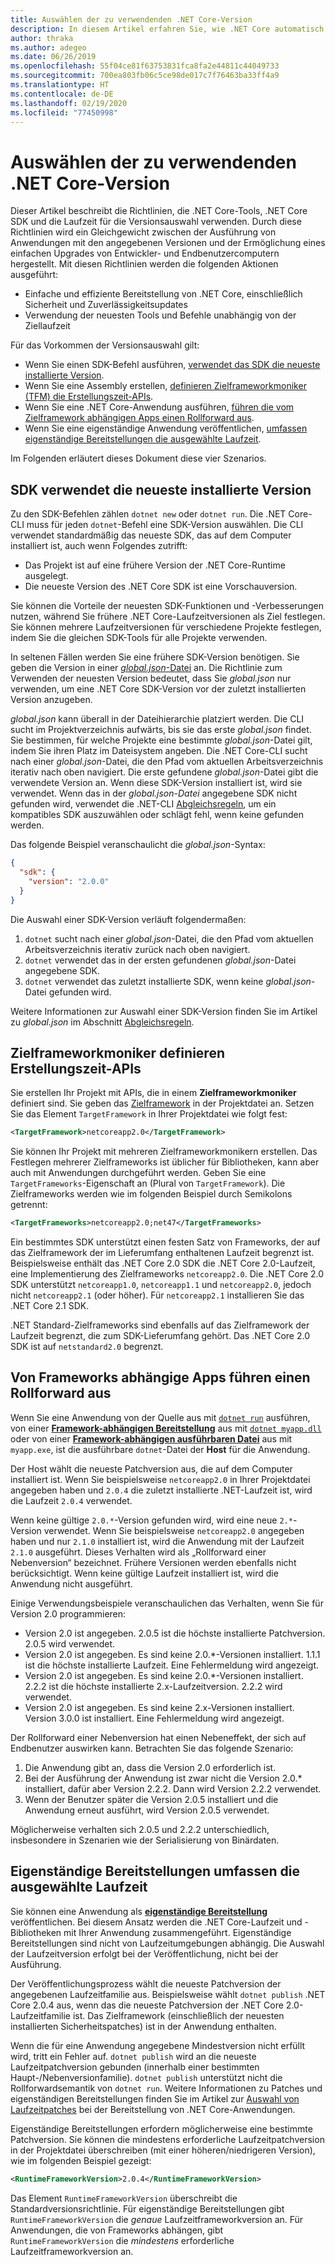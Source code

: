 ```yaml
---
title: Auswählen der zu verwendenden .NET Core-Version
description: In diesem Artikel erfahren Sie, wie .NET Core automatisch Laufzeitversionen für Ihr Programm sucht und auswählt. Außerdem erfahren Sie in diesem Artikel, wie Sie eine bestimmte Version erzwingen.
author: thraka
ms.author: adegeo
ms.date: 06/26/2019
ms.openlocfilehash: 55f04ce81f63753831fca8fa2e44811c44049733
ms.sourcegitcommit: 700ea803fb06c5ce98de017c7f76463ba33ff4a9
ms.translationtype: HT
ms.contentlocale: de-DE
ms.lasthandoff: 02/19/2020
ms.locfileid: "77450998"
---
```

# <a name="select-the-net-core-version-to-use"></a>Auswählen der zu verwendenden .NET Core-Version

Dieser Artikel beschreibt die Richtlinien, die .NET Core-Tools, .NET Core SDK und die Laufzeit für die Versionsauswahl verwenden. Durch diese Richtlinien wird ein Gleichgewicht zwischen der Ausführung von Anwendungen mit den angegebenen Versionen und der Ermöglichung eines einfachen Upgrades von Entwickler- und Endbenutzercomputern hergestellt. Mit diesen Richtlinien werden die folgenden Aktionen ausgeführt:

- Einfache und effiziente Bereitstellung von .NET Core, einschließlich Sicherheit und Zuverlässigkeitsupdates
- Verwendung der neuesten Tools und Befehle unabhängig von der Ziellaufzeit

Für das Vorkommen der Versionsauswahl gilt:

- Wenn Sie einen SDK-Befehl ausführen, [verwendet das SDK die neueste installierte Version](#the-sdk-uses-the-latest-installed-version).
- Wenn Sie eine Assembly erstellen, [definieren Zielframeworkmoniker (TFM) die Erstellungszeit-APIs](#target-framework-monikers-define-build-time-apis).
- Wenn Sie eine .NET Core-Anwendung ausführen, [führen die vom Zielframework abhängigen Apps einen Rollforward aus](#framework-dependent-apps-roll-forward).
- Wenn Sie eine eigenständige Anwendung veröffentlichen, [umfassen eigenständige Bereitstellungen die ausgewählte Laufzeit](#self-contained-deployments-include-the-selected-runtime).

Im Folgenden erläutert dieses Dokument diese vier Szenarios.

## <a name="the-sdk-uses-the-latest-installed-version"></a>SDK verwendet die neueste installierte Version

Zu den SDK-Befehlen zählen `dotnet new` oder `dotnet run`. Die .NET Core-CLI muss für jeden `dotnet`-Befehl eine SDK-Version auswählen. Die CLI verwendet standardmäßig das neueste SDK, das auf dem Computer installiert ist, auch wenn Folgendes zutrifft:

- Das Projekt ist auf eine frühere Version der .NET Core-Runtime ausgelegt.
- Die neueste Version des .NET Core SDK ist eine Vorschauversion.

Sie können die Vorteile der neuesten SDK-Funktionen und -Verbesserungen nutzen, während Sie frühere .NET Core-Laufzeitversionen als Ziel festlegen. Sie können mehrere Laufzeitversionen für verschiedene Projekte festlegen, indem Sie die gleichen SDK-Tools für alle Projekte verwenden.

In seltenen Fällen werden Sie eine frühere SDK-Version benötigen. Sie geben die Version in einer [*global.json*-Datei](../tools/global-json.md) an. Die Richtlinie zum Verwenden der neuesten Version bedeutet, dass Sie *global.json* nur verwenden, um eine .NET Core SDK-Version vor der zuletzt installierten Version anzugeben.

*global.json* kann überall in der Dateihierarchie platziert werden. Die CLI sucht im Projektverzeichnis aufwärts, bis sie das erste *global.json* findet. Sie bestimmen, für welche Projekte eine bestimmte *global.json*-Datei gilt, indem Sie ihren Platz im Dateisystem angeben. Die .NET Core-CLI sucht nach einer *global.json*-Datei, die den Pfad vom aktuellen Arbeitsverzeichnis iterativ nach oben navigiert. Die erste gefundene *global.json*-Datei gibt die verwendete Version an. Wenn diese SDK-Version installiert ist, wird sie verwendet. Wenn das in der *global.json-Datei* angegebene SDK nicht gefunden wird, verwendet die .NET-CLI [Abgleichsregeln](../tools/global-json.md#matching-rules), um ein kompatibles SDK auszuwählen oder schlägt fehl, wenn keine gefunden werden.

Das folgende Beispiel veranschaulicht die *global.json*-Syntax:

``` json
{
  "sdk": {
    "version": "2.0.0"
  }
}
```

Die Auswahl einer SDK-Version verläuft folgendermaßen:

1. `dotnet` sucht nach einer *global.json*-Datei, die den Pfad vom aktuellen Arbeitsverzeichnis iterativ zurück nach oben navigiert.
1. `dotnet` verwendet das in der ersten gefundenen *global.json*-Datei angegebene SDK.
1. `dotnet` verwendet das zuletzt installierte SDK, wenn keine *global.json*-Datei gefunden wird.

Weitere Informationen zur Auswahl einer SDK-Version finden Sie im Artikel zu *global.json* im Abschnitt [Abgleichsregeln](../tools/global-json.md#matching-rules).

## <a name="target-framework-monikers-define-build-time-apis"></a>Zielframeworkmoniker definieren Erstellungszeit-APIs

Sie erstellen Ihr Projekt mit APIs, die in einem **Zielframeworkmoniker** definiert sind. Sie geben das [Zielframework](../../standard/frameworks.md) in der Projektdatei an. Setzen Sie das Element `TargetFramework` in Ihrer Projektdatei wie folgt fest:

``` xml
<TargetFramework>netcoreapp2.0</TargetFramework>
```

Sie können Ihr Projekt mit mehreren Zielframeworkmonikern erstellen. Das Festlegen mehrerer Zielframeworks ist üblicher für Bibliotheken, kann aber auch mit Anwendungen durchgeführt werden. Geben Sie eine `TargetFrameworks`-Eigenschaft an (Plural von `TargetFramework`). Die Zielframeworks werden wie im folgenden Beispiel durch Semikolons getrennt:

``` xml
<TargetFrameworks>netcoreapp2.0;net47</TargetFrameworks>
```

Ein bestimmtes SDK unterstützt einen festen Satz von Frameworks, der auf das Zielframework der im Lieferumfang enthaltenen Laufzeit begrenzt ist. Beispielsweise enthält das .NET Core 2.0 SDK die .NET Core 2.0-Laufzeit, eine Implementierung des Zielframeworks `netcoreapp2.0`. Die .NET Core 2.0 SDK unterstützt `netcoreapp1.0`, `netcoreapp1.1` und `netcoreapp2.0`, jedoch nicht `netcoreapp2.1` (oder höher). Für `netcoreapp2.1` installieren Sie das .NET Core 2.1 SDK.

.NET Standard-Zielframeworks sind ebenfalls auf das Zielframework der Laufzeit begrenzt, die zum SDK-Lieferumfang gehört. Das .NET Core 2.0 SDK ist auf `netstandard2.0` begrenzt.

## <a name="framework-dependent-apps-roll-forward"></a>Von Frameworks abhängige Apps führen einen Rollforward aus

Wenn Sie eine Anwendung von der Quelle aus mit [`dotnet run`](../tools/dotnet-run.md) ausführen, von einer [**Framework-abhängigen Bereitstellung**](../deploying/index.md#publish-runtime-dependent) aus mit [`dotnet myapp.dll`](../tools/dotnet.md#description) oder von einer [**Framework-abhängigen ausführbaren Datei**](../deploying/index.md#publish-runtime-dependent) aus mit `myapp.exe`, ist die ausführbare `dotnet`-Datei der **Host** für die Anwendung.

Der Host wählt die neueste Patchversion aus, die auf dem Computer installiert ist. Wenn Sie beispielsweise `netcoreapp2.0` in Ihrer Projektdatei angegeben haben und `2.0.4` die zuletzt installierte .NET-Laufzeit ist, wird die Laufzeit `2.0.4` verwendet.

Wenn keine gültige `2.0.*`-Version gefunden wird, wird eine neue `2.*`-Version verwendet. Wenn Sie beispielsweise `netcoreapp2.0` angegeben haben und nur `2.1.0` installiert ist, wird die Anwendung mit der Laufzeit `2.1.0` ausgeführt. Dieses Verhalten wird als „Rollforward einer Nebenversion“ bezeichnet. Frühere Versionen werden ebenfalls nicht berücksichtigt. Wenn keine gültige Laufzeit installiert ist, wird die Anwendung nicht ausgeführt.

Einige Verwendungsbeispiele veranschaulichen das Verhalten, wenn Sie für Version 2.0 programmieren:

- Version 2.0 ist angegeben. 2.0.5 ist die höchste installierte Patchversion. 2.0.5 wird verwendet.
- Version 2.0 ist angegeben. Es sind keine 2.0.*-Versionen installiert. 1.1.1 ist die höchste installierte Laufzeit. Eine Fehlermeldung wird angezeigt.
- Version 2.0 ist angegeben. Es sind keine 2.0.*-Versionen installiert. 2.2.2 ist die höchste installierte 2.x-Laufzeitversion. 2.2.2 wird verwendet.
- Version 2.0 ist angegeben. Es sind keine 2.x-Versionen installiert. Version 3.0.0 ist installiert. Eine Fehlermeldung wird angezeigt.

Der Rollforward einer Nebenversion hat einen Nebeneffekt, der sich auf Endbenutzer auswirken kann. Betrachten Sie das folgende Szenario:

1. Die Anwendung gibt an, dass die Version 2.0 erforderlich ist.
2. Bei der Ausführung der Anwendung ist zwar nicht die Version 2.0.* installiert, dafür aber Version 2.2.2. Dann wird Version 2.2.2 verwendet.
3. Wenn der Benutzer später die Version 2.0.5 installiert und die Anwendung erneut ausführt, wird Version 2.0.5 verwendet.

Möglicherweise verhalten sich 2.0.5 und 2.2.2 unterschiedlich, insbesondere in Szenarien wie der Serialisierung von Binärdaten.

## <a name="self-contained-deployments-include-the-selected-runtime"></a>Eigenständige Bereitstellungen umfassen die ausgewählte Laufzeit

Sie können eine Anwendung als [**eigenständige Bereitstellung**](../deploying/index.md#publish-self-contained) veröffentlichen. Bei diesem Ansatz werden die .NET Core-Laufzeit und -Bibliotheken mit Ihrer Anwendung zusammengeführt. Eigenständige Bereitstellungen sind nicht von Laufzeitumgebungen abhängig. Die Auswahl der Laufzeitversion erfolgt bei der Veröffentlichung, nicht bei der Ausführung.

Der Veröffentlichungsprozess wählt die neueste Patchversion der angegebenen Laufzeitfamilie aus. Beispielsweise wählt `dotnet publish` .NET Core 2.0.4 aus, wenn das die neueste Patchversion der .NET Core 2.0-Laufzeitfamilie ist. Das Zielframework (einschließlich der neuesten installierten Sicherheitspatches) ist in der Anwendung enthalten.

Wenn die für eine Anwendung angegebene Mindestversion nicht erfüllt wird, tritt ein Fehler auf. `dotnet publish` wird an die neueste Laufzeitpatchversion gebunden (innerhalb einer bestimmten Haupt-/Nebenversionfamilie). `dotnet publish` unterstützt nicht die Rollforwardsemantik von `dotnet run`. Weitere Informationen zu Patches und eigenständigen Bereitstellungen finden Sie im Artikel zur [Auswahl von Laufzeitpatches](../deploying/runtime-patch-selection.md) bei der Bereitstellung von .NET Core-Anwendungen.

Eigenständige Bereitstellungen erfordern möglicherweise eine bestimmte Patchversion. Sie können die mindestens erforderliche Laufzeitpatchversion in der Projektdatei überschreiben (mit einer höheren/niedrigeren Version), wie im folgenden Beispiel gezeigt:

``` xml
<RuntimeFrameworkVersion>2.0.4</RuntimeFrameworkVersion>
```

Das Element `RuntimeFrameworkVersion` überschreibt die Standardversionsrichtlinie. Für eigenständige Bereitstellungen gibt `RuntimeFrameworkVersion` die *genaue* Laufzeitframeworkversion an. Für Anwendungen, die von Frameworks abhängen, gibt `RuntimeFrameworkVersion` die *mindestens* erforderliche Laufzeitframeworkversion an.
